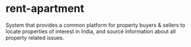 # rent-apartment
System that provides a common platform for property buyers &amp; sellers to locate properties of interest in India, and source information about all property related issues.
